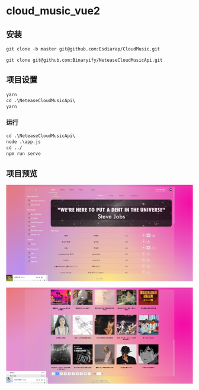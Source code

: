 # cloud_music_vue2

## 安装

```
git clone -b master git@github.com:Esdiarap/CloudMusic.git
```

```
git clone git@github.com:Binaryify/NeteaseCloudMusicApi.git
```

## 项目设置

```
yarn
cd .\NeteaseCloudMusicApi\
yarn
```

### 运行

```
cd .\NeteaseCloudMusicApi\
node .\app.js
cd ../
npm run serve
```

## 项目预览

![pic1](./preview/pic1.png)

![pic2](./preview/pic2.png)